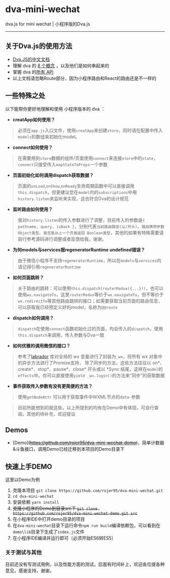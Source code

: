 # dva-mini-wechat
dva.js for mini wechat |  小程序版的Dva.js

---
## 关于Dva.js的使用方法

* [Dva.JS的中文文档](https://github.com/dvajs/dva/blob/master/README_zh-CN.md)
* 理解 dva 的 [8 个概念](https://github.com/dvajs/dva/blob/master/docs/Concepts_zh-CN.md) ，以及他们是如何串起来的
* 掌握 dva 的[所有 API](https://github.com/dvajs/dva/blob/master/docs/API_zh-CN.md)
* 以上文档请忽略Route部分，因为小程序路由和React的路由还是不一样的

## 一些特殊之处

以下能帮你更好地理解和使用 小程序版本的 dva ：

* **creatApp如何使用？**
> 必须在`app.js`入口文件，使用`creatApp`来创建`store`，同时请在配置中传入`models`的数组来初始化model。
* **connect如何使用？**
> 在需要用到`store`数据的组件/页面使用`connect`来连接`store`中的`state`，`connect`只接受传入`mapStateToProps`一个参数
* **页面初始化如何调用dispatch获取数据？**
> 页面的`onLoad`,`onShow`,`onReady`生命周期函数中可以直接调用`this.dispatch`，但更建议您在`model`内的`subscriptions`中用`history.listen`来监听来实现，这也符合Dva的设计规范
* **监听路由如何使用？**
> 我对`history.listen`的传入参数进行了调整，目前传入的参数是`{ pathname, query, isBack }`，分别代表`当前路由路径(以/开头)`、`路由携带参数 Object类型`、`是否是从上一个页面返回 Boolean类型`，其他的如果有特殊需要请自行参考源码进行调整或者反馈给我，谢谢。
* **为何models与services报regeneratorRuntime undefined错误？**
> 由于微信小程序不支持`regeneratorRuntime`，所以在`models`与`services`内请记得引用`regeneratorRuntime`
* **如何页面跳转？**
> 关于路由的跳转：可以使用`this.dispatch(routerRedux({...}))`，也可以使用`wx.navigateTo`，这里`routerRedux`等价于`wx.navigateTo`，但不等价于`wx.redirectTo`等其他路由跳转的接口；如需要获取当前页面的路由信息，可以获取我已经预定义好的model，名称为`@@route`
* **dispatch如何调用？**
> `dispatch`在使用`connect`函数初始化过的页面，均会传入的`dispatch`，使用`this.dispatch`来调用，传入参数与Dva一致
* **如何优雅的调用微信的接口？**
> 参考了[labrador](https://github.com/maichong/labrador) 库对全局的 wx 变量进行了封装为`_wx`，将所有 wx 对象中的异步方法进行了Promise支持， 除了同步的方法，这些方法往往以 on*、create*、stop*、pause*、close* 开头或以 *Sync 结尾，这样在`model`的`effects`中。你可以直接使用`yield _wx.login()`的方法来“同步”的获取数据
* **事件获取传入参数有没有更简便的方法？**
> 使用`getNodeAttr` 可以用于获取事件中WXML节点的`data-`参数


> 目前所能想到的就这些，以上所提到的均有在Demo中有体现，可自行查阅，其他的待补充，欢迎提议



## Demos

* [Demo]~~(https://github.com/rojer95/dva-mini-wechat-demo)~~，简单计数器&斗鱼接口，调用Demo已经迁移到本项目的Demo目录下


## 快速上手DEMO

这里以Demo为例

1. 克隆本项目 `git clone https://github.com/rojer95/dva-mini-wechat.git`
2. `cd dva-mini-wechat`
3. 安装依赖 `yarn install`
4. ~~克隆小程序的Demo到目录src下 `git clone https://github.com/rojer95/dva-mini-wechat-demo.git src`~~
5. 在小程序IDE中打开demo目录的项目
6. 在`dva-mini-wechat`目录下运行命令`npm run build`编译依赖包，可以看到在`demo\lib`目录下生成了`index.js`文件
7. 在小程序IDE编译并运行即可（必须开始ES6转ES5）


### 关于测试与其他
目前还没有写测试用例，以及性能方面的测试，后面有时间补上，欢迎各位提各种意见，感谢支持，谢谢。
